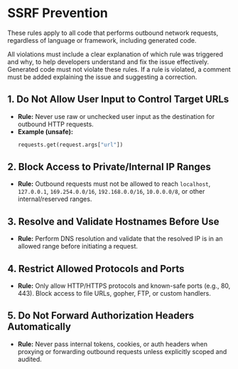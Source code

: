 # SSRF Prevention

These rules apply to all code that performs outbound network requests, regardless of language or framework, including generated code.

All violations must include a clear explanation of which rule was triggered and why, to help developers understand and fix the issue effectively.  
Generated code must not violate these rules. If a rule is violated, a comment must be added explaining the issue and suggesting a correction.

## 1. Do Not Allow User Input to Control Target URLs
- **Rule:** Never use raw or unchecked user input as the destination for outbound HTTP requests.
- **Example (unsafe):**
  ```python
  requests.get(request.args["url"])
  ```

## 2. Block Access to Private/Internal IP Ranges
- **Rule:** Outbound requests must not be allowed to reach `localhost`, `127.0.0.1`, `169.254.0.0/16`, `192.168.0.0/16`, `10.0.0.0/8`, or other internal/reserved ranges.

## 3. Resolve and Validate Hostnames Before Use
- **Rule:** Perform DNS resolution and validate that the resolved IP is in an allowed range before initiating a request.

## 4. Restrict Allowed Protocols and Ports
- **Rule:** Only allow HTTP/HTTPS protocols and known-safe ports (e.g., 80, 443). Block access to file URLs, gopher, FTP, or custom handlers.

## 5. Do Not Forward Authorization Headers Automatically

- **Rule:** Never pass internal tokens, cookies, or auth headers when proxying or forwarding outbound requests unless explicitly scoped and audited.